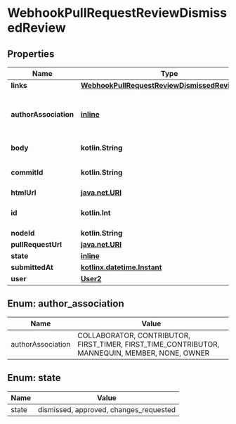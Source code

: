 
# WebhookPullRequestReviewDismissedReview

## Properties
Name | Type | Description | Notes
------------ | ------------- | ------------- | -------------
**links** | [**WebhookPullRequestReviewDismissedReviewLinks**](WebhookPullRequestReviewDismissedReviewLinks.md) |  | 
**authorAssociation** | [**inline**](#AuthorAssociation) | How the author is associated with the repository. | 
**body** | **kotlin.String** | The text of the review. | 
**commitId** | **kotlin.String** | A commit SHA for the review. | 
**htmlUrl** | [**java.net.URI**](java.net.URI.md) |  | 
**id** | **kotlin.Int** | Unique identifier of the review | 
**nodeId** | **kotlin.String** |  | 
**pullRequestUrl** | [**java.net.URI**](java.net.URI.md) |  | 
**state** | [**inline**](#State) |  | 
**submittedAt** | [**kotlinx.datetime.Instant**](kotlinx.datetime.Instant.md) |  | 
**user** | [**User2**](User2.md) |  | 


<a id="AuthorAssociation"></a>
## Enum: author_association
Name | Value
---- | -----
authorAssociation | COLLABORATOR, CONTRIBUTOR, FIRST_TIMER, FIRST_TIME_CONTRIBUTOR, MANNEQUIN, MEMBER, NONE, OWNER


<a id="State"></a>
## Enum: state
Name | Value
---- | -----
state | dismissed, approved, changes_requested



